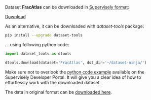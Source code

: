 Dataset **FracAtlas** can be downloaded in [Supervisely format](https://developer.supervisely.com/api-references/supervisely-annotation-json-format):

 [Download](https://assets.supervisely.com/remote/eyJsaW5rIjogInMzOi8vc3VwZXJ2aXNlbHktZGF0YXNldHMvMzI3Ml9GcmFjQXRsYXMvZnJhY2F0bGFzLURhdGFzZXROaW5qYS50YXIiLCAic2lnIjogIjRlcnhra1FDZ28xNzVQbzJodUhVK1J3bE5zMStsT1lIbDBJWk1NbkdGOWM9In0=?response-content-disposition=attachment%3B%20filename%3D%22fracatlas-DatasetNinja.tar%22)

As an alternative, it can be downloaded with *dataset-tools* package:
``` bash
pip install --upgrade dataset-tools
```

... using following python code:
``` python
import dataset_tools as dtools

dtools.download(dataset='FracAtlas', dst_dir='~/dataset-ninja/')
```
Make sure not to overlook the [python code example](https://developer.supervisely.com/getting-started/python-sdk-tutorials/iterate-over-a-local-project) available on the Supervisely Developer Portal. It will give you a clear idea of how to effortlessly work with the downloaded dataset.

The data in original format can be [downloaded here](https://figshare.com/ndownloader/files/43283628).